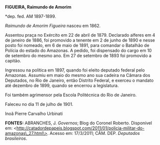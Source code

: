 **FIGUEIRA, Raimundo de Amorim**

\*dep. fed. AM 1897-1899.

*Raimundo de Amorim Figueira* nasceu em 1862.

Assentou praça no Exército em 22 de abril de 1879. Declarado alferes em
4 de janeiro de 1886, foi promovido a tenente em 2 de junho de 1890 e
nesse posto foi nomeado, em 6 de maio de 1891, para comandar o Batalhão
de Polícia do estado do Amazonas. A pedido, foi dispensado do cargo em
10 de setembro do mesmo ano. Em 27 de setembro de 1893 foi promovido a
capitão.

Ingressou na política em 1897, quando foi eleito deputado federal pelo
Amazonas. Assumiu em maio do mesmo ano sua cadeira na Câmara dos
Deputados, no Rio de Janeiro, então Distrito Federal, e exerceu o
mandato até dezembro de 1899, quando se encerrou a legislatura.

Foi também agrimensor pela Escola Politécnica do Rio de Janeiro.

Faleceu no dia 11 de julho de 1901.

Inoã Pierre Carvalho Urbinati

**FONTES:** ABRANCHES, J. *Governos*; Blog do Coronel Roberto.
Disponível em:
\<http://catadordepapeis.blogspot.com/2011/01/policia-militar-do-amazonas\_27.html\>.
Acesso em: 17/3/2011; CÂM. DEP. *Deputados brasileiros*.
